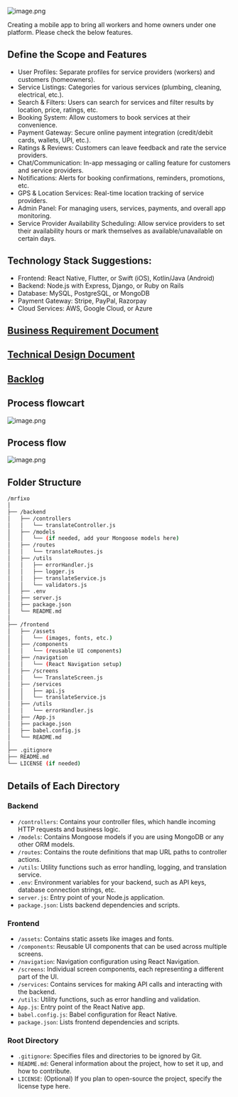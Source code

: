 ![image.png](Logo.png)

Creating a mobile app to bring all workers and home owners under one platform. Please check the below features.

## Define the Scope and Features
- User Profiles: Separate profiles for service providers (workers) and customers (homeowners).
- Service Listings: Categories for various services (plumbing, cleaning, electrical, etc.).
- Search & Filters: Users can search for services and filter results by location, price, ratings, etc.
- Booking System: Allow customers to book services at their convenience.
- Payment Gateway: Secure online payment integration (credit/debit cards, wallets, UPI, etc.).
- Ratings & Reviews: Customers can leave feedback and rate the service providers.
- Chat/Communication: In-app messaging or calling feature for customers and service providers.
- Notifications: Alerts for booking confirmations, reminders, promotions, etc.
- GPS & Location Services: Real-time location tracking of service providers.
- Admin Panel: For managing users, services, payments, and overall app monitoring.
- Service Provider Availability Scheduling: Allow service providers to set their availability hours or mark themselves as available/unavailable on certain days.

## Technology Stack Suggestions:
- Frontend: React Native, Flutter, or Swift (iOS), Kotlin/Java (Android)
- Backend: Node.js with Express, Django, or Ruby on Rails
- Database: MySQL, PostgreSQL, or MongoDB
- Payment Gateway: Stripe, PayPal, Razorpay
- Cloud Services: AWS, Google Cloud, or Azure

## [Business Requirement Document](https://github.com/achocreations/mrfixo/wiki/Business-Requirement-Document-(BRD))

## [Technical Design Document](https://github.com/achocreations/mrfixo/wiki/Technical-Design-Document-(TDD))

## [Backlog](https://github.com/achocreations/mrfixo/wiki/Backlog)

## Process flowcart
![image.png](mrfixo_process_flowchart.png)

## Process flow
![image.png](mrfixo_process_flow.png)
## Folder Structure

```bash
/mrfixo
│
├── /backend
│   ├── /controllers
│   │   └── translateController.js
│   ├── /models
│   │   └── (if needed, add your Mongoose models here)
│   ├── /routes
│   │   └── translateRoutes.js
│   ├── /utils
│   │   ├── errorHandler.js
│   │   ├── logger.js
│   │   ├── translateService.js
│   │   └── validators.js
│   ├── .env
│   ├── server.js
│   ├── package.json
│   └── README.md
│
├── /frontend
│   ├── /assets
│   │   └── (images, fonts, etc.)
│   ├── /components
│   │   └── (reusable UI components)
│   ├── /navigation
│   │   └── (React Navigation setup)
│   ├── /screens
│   │   └── TranslateScreen.js
│   ├── /services
│   │   ├── api.js
│   │   └── translateService.js
│   ├── /utils
│   │   └── errorHandler.js
│   ├── /App.js
│   ├── package.json
│   ├── babel.config.js
│   └── README.md
│
├── .gitignore
├── README.md
└── LICENSE (if needed)
```

## Details of Each Directory

### Backend
- `/controllers`: Contains your controller files, which handle incoming HTTP requests and business logic.
- `/models`: Contains Mongoose models if you are using MongoDB or any other ORM models.
- `/routes`: Contains the route definitions that map URL paths to controller actions.
- `/utils`: Utility functions such as error handling, logging, and translation service.
- `.env`: Environment variables for your backend, such as API keys, database connection strings, etc.
- `server.js`: Entry point of your Node.js application.
- `package.json`: Lists backend dependencies and scripts.

### Frontend
- `/assets`: Contains static assets like images and fonts.
- `/components`: Reusable UI components that can be used across multiple screens.
- `/navigation`: Navigation configuration using React Navigation.
- `/screens`: Individual screen components, each representing a different part of the UI.
- `/services`: Contains services for making API calls and interacting with the backend.
- `/utils`: Utility functions, such as error handling and validation.
- `App.js`: Entry point of the React Native app.
- `babel.config.js`: Babel configuration for React Native.
- `package.json`: Lists frontend dependencies and scripts.

### Root Directory
- `.gitignore`: Specifies files and directories to be ignored by Git.
- `README.md`: General information about the project, how to set it up, and how to contribute.
- `LICENSE`: (Optional) If you plan to open-source the project, specify the license type here.